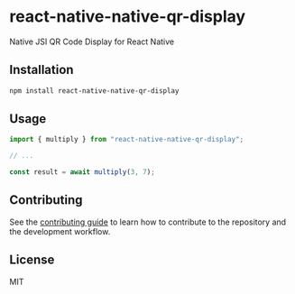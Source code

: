 # react-native-native-qr-display

Native JSI QR Code Display for React Native

## Installation

```sh
npm install react-native-native-qr-display
```

## Usage

```js
import { multiply } from "react-native-native-qr-display";

// ...

const result = await multiply(3, 7);
```

## Contributing

See the [contributing guide](CONTRIBUTING.md) to learn how to contribute to the repository and the development workflow.

## License

MIT
